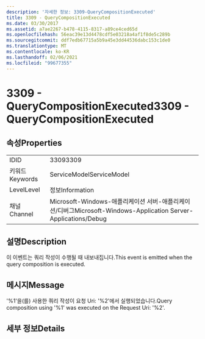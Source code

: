 ```yaml
---
description: '자세한 정보: 3309-QueryCompositionExecuted'
title: 3309 - QueryCompositionExecuted
ms.date: 03/30/2017
ms.assetid: a7ae2267-b478-4115-8317-a89ce4ced65d
ms.openlocfilehash: 56eac39e13d4478cdf5e03218a4af1f8de5c289b
ms.sourcegitcommit: ddf7edb67715a5b9a45e3dd44536dabc153c1de0
ms.translationtype: MT
ms.contentlocale: ko-KR
ms.lasthandoff: 02/06/2021
ms.locfileid: "99677355"
---
```

# <a name="3309---querycompositionexecuted"></a><span data-ttu-id="b1a26-103">3309 - QueryCompositionExecuted</span><span class="sxs-lookup"><span data-stu-id="b1a26-103">3309 - QueryCompositionExecuted</span></span>

## <a name="properties"></a><span data-ttu-id="b1a26-104">속성</span><span class="sxs-lookup"><span data-stu-id="b1a26-104">Properties</span></span>  
  
|||  
|-|-|  
|<span data-ttu-id="b1a26-105">ID</span><span class="sxs-lookup"><span data-stu-id="b1a26-105">ID</span></span>|<span data-ttu-id="b1a26-106">3309</span><span class="sxs-lookup"><span data-stu-id="b1a26-106">3309</span></span>|  
|<span data-ttu-id="b1a26-107">키워드</span><span class="sxs-lookup"><span data-stu-id="b1a26-107">Keywords</span></span>|<span data-ttu-id="b1a26-108">ServiceModel</span><span class="sxs-lookup"><span data-stu-id="b1a26-108">ServiceModel</span></span>|  
|<span data-ttu-id="b1a26-109">Level</span><span class="sxs-lookup"><span data-stu-id="b1a26-109">Level</span></span>|<span data-ttu-id="b1a26-110">정보</span><span class="sxs-lookup"><span data-stu-id="b1a26-110">Information</span></span>|  
|<span data-ttu-id="b1a26-111">채널</span><span class="sxs-lookup"><span data-stu-id="b1a26-111">Channel</span></span>|<span data-ttu-id="b1a26-112">Microsoft-Windows-애플리케이션 서버-애플리케이션/디버그</span><span class="sxs-lookup"><span data-stu-id="b1a26-112">Microsoft-Windows-Application Server-Applications/Debug</span></span>|  
  
## <a name="description"></a><span data-ttu-id="b1a26-113">설명</span><span class="sxs-lookup"><span data-stu-id="b1a26-113">Description</span></span>  

 <span data-ttu-id="b1a26-114">이 이벤트는 쿼리 작성이 수행될 때 내보내집니다.</span><span class="sxs-lookup"><span data-stu-id="b1a26-114">This event is emitted when the query composition is executed.</span></span>  
  
## <a name="message"></a><span data-ttu-id="b1a26-115">메시지</span><span class="sxs-lookup"><span data-stu-id="b1a26-115">Message</span></span>  

 <span data-ttu-id="b1a26-116">'%1'을(를) 사용한 쿼리 작성이 요청 Uri: '%2'에서 실행되었습니다.</span><span class="sxs-lookup"><span data-stu-id="b1a26-116">Query composition using '%1' was executed on the Request Uri: '%2'.</span></span>  
  
## <a name="details"></a><span data-ttu-id="b1a26-117">세부 정보</span><span class="sxs-lookup"><span data-stu-id="b1a26-117">Details</span></span>
